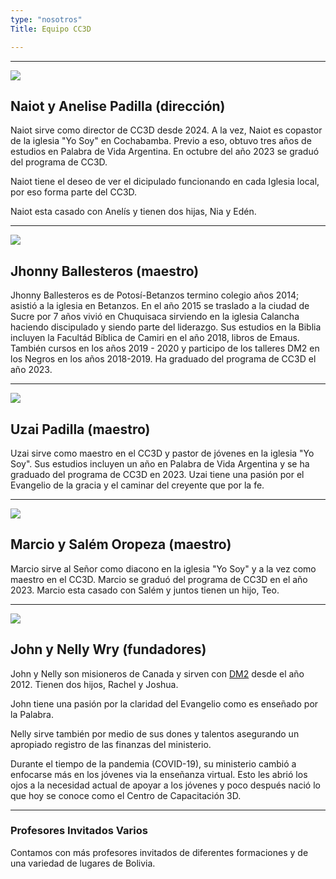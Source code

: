 ```yaml
---
type: "nosotros"
Title: Equipo CC3D

---
```



___
![](/Pagina/img/padillas.jpeg)

## Naiot y Anelise Padilla (dirección)

Naiot sirve como director de CC3D desde 2024. A la vez, Naiot es copastor de la iglesia "Yo Soy" en Cochabamba. Previo a eso, obtuvo tres años de estudios en Palabra de Vida Argentina. En octubre del año 2023 se graduó del programa de CC3D. 

Naiot tiene el deseo de ver el dicipulado funcionando en cada Iglesia local, por eso forma parte del CC3D.

Naiot esta casado con Anelís y tienen dos hijas, Nia y Edén.  


___



![](/Pagina/img/jhonny.jpeg)
## Jhonny Ballesteros (maestro)

Jhonny Ballesteros es de Potosí-Betanzos termino colegio años 2014; asistió a la iglesia en Betanzos. En el año 2015 se traslado a la ciudad de Sucre por 7 años vivió en Chuquisaca sirviendo en la iglesia Calancha haciendo discipulado y siendo parte del liderazgo. Sus estudios en la Biblia incluyen la Facultád Bíblica de Camiri en el año 2018, libros de Emaus. También cursos en los años 2019 - 2020 y participo de los talleres DM2 en los Negros en los años 2018-2019. Ha graduado del programa de CC3D el año 2023.

___

![](/Pagina/img/uzai.jpeg)
## Uzai Padilla (maestro)

Uzai sirve como maestro en el CC3D y pastor de jóvenes en la iglesia "Yo Soy". Sus estudios incluyen un año en Palabra de Vida Argentina y se ha graduado del programa de CC3D en 2023. Uzai tiene una pasión por el Evangelio de la gracia y el caminar del creyente que por la fe. 

___

![](/Pagina/img/marcio.jpg)
## Marcio y Salém Oropeza (maestro)
Marcio sirve al Señor como diacono en la iglesia "Yo Soy" y a la vez como maestro en el CC3D. Marcio se graduó del programa de CC3D en el año 2023. Marcio esta casado con Salém y juntos tienen un hijo, Teo. 

___

![](/Pagina/img/the-wrys.jpeg)
## John y Nelly Wry (fundadores)

John y Nelly son misioneros de Canada y sirven con [DM2](https://www.dm2usa.org/) desde el año 2012. Tienen dos hijos, Rachel y Joshua.

John tiene una pasión por la claridad del Evangelio como es enseñado por la Palabra. 

Nelly sirve también por medio de sus dones y talentos asegurando un apropiado registro de las finanzas del ministerio. 

Durante el tiempo de la pandemia (COVID-19), su ministerio cambió a enfocarse más en los jóvenes via la enseñanza virtual. Esto les abrió los ojos a la necesidad actual de apoyar a los jóvenes y poco después nació lo que hoy se conoce como el Centro de Capacitación 3D. 

___




### Profesores Invitados Varios


Contamos con más profesores invitados de diferentes formaciones y de una variedad de lugares de Bolivia. 
